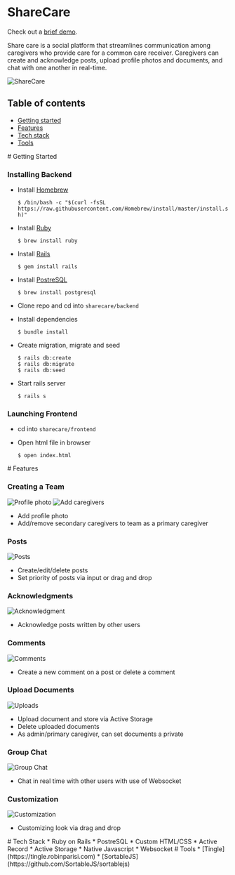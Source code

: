 # ShareCare

Check out a [brief demo](https://www.youtube.com/watch?v=smRN9G-rqIE&t).

Share care is a social platform that streamlines communication among caregivers who provide care for a common care receiver. Caregivers can create and acknowledge posts, upload profile photos and documents, and chat with one another in real-time. 

![ShareCare](https://i.ibb.co/j3znnY0/Screen-Shot-2020-09-27-at-12-04-54-PM.png)

## Table of contents
* [Getting started](#getting-started)
* [Features](#features)
* [Tech stack](#tech-stack)
* [Tools](#tools)

<a name="getting-started"/>
# Getting Started

### Installing Backend
* Install [Homebrew](https://brew.sh/) 

  `$ /bin/bash -c "$(curl -fsSL https://raw.githubusercontent.com/Homebrew/install/master/install.sh)"`
* Install [Ruby](https://www.ruby-lang.org/en/) 

  `$ brew install ruby` 
* Install [Rails](https://rubyonrails.org/) 

  `$ gem install rails`
* Install [PostreSQL](https://www.postgresql.org/) 

  `$ brew install postgresql`
* Clone repo and cd into `sharecare/backend`
* Install dependencies

  `$ bundle install`
* Create migration, migrate and seed

    ```
    $ rails db:create
    $ rails db:migrate
    $ rails db:seed   
* Start rails server

  `$ rails s`  
  
### Launching Frontend
* cd into `sharecare/frontend`
* Open html file in browser

  `$ open index.html`  
 
<a name="features"/>
# Features

### Creating a Team
![Profile photo](https://media4.giphy.com/media/xYOoliohWEyInPa2e4/giphy.gif)
![Add caregivers](https://media1.giphy.com/media/u9us2NoEO78IXGF7wF/giphy.gif)

* Add profile photo
* Add/remove secondary caregivers to team as a primary caregiver


### Posts
![Posts](https://media4.giphy.com/media/RseUIesZMILXFLCIuK/giphy.gif)

* Create/edit/delete posts
* Set priority of posts via input or drag and drop


### Acknowledgments
![Acknowledgment](https://media0.giphy.com/media/6S2RHAlUFxlaSHmCjo/giphy.gif)

* Acknowledge posts written by other users


### Comments
![Comments](https://media3.giphy.com/media/aPjHknwlHlCbiNEddC/giphy.gif)

* Create a new comment on a post or delete a comment

### Upload Documents
![Uploads](https://media4.giphy.com/media/YTmtxTx43cgdXomBts/giphy.gif)

* Upload document and store via Active Storage
* Delete uploaded documents
* As admin/primary caregiver, can set documents a private


### Group Chat
![Group Chat](https://media1.giphy.com/media/pKjUiZHLAZ4dDNpZsV/giphy.gif)

* Chat in real time with other users with use of Websocket

### Customization
![Customization](https://media0.giphy.com/media/BGvjA9RCMqyRbjcoB7/giphy.gif)

* Customizing look via drag and drop

<a name="tech-stack"/>
# Tech Stack
* Ruby on Rails
* PostreSQL
* Custom HTML/CSS
* Active Record
* Active Storage
* Native Javascript
* Websocket

<a name="tools"/>
# Tools
* [Tingle](https://tingle.robinparisi.com)
* [SortableJS](https://github.com/SortableJS/sortablejs)
